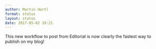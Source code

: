 ```yaml
---
author: Martin Hartl
format: status
layout: status
date: 2017-05-02 19:21
---
```

This new workflow to post from Editorial is now clearly the fastest way to publish on my blog!